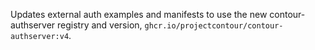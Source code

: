 Updates external auth examples and manifests to use the new contour-authserver registry and version, `ghcr.io/projectcontour/contour-authserver:v4`.